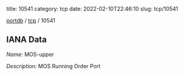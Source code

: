 title: 10541
category: tcp
date: 2022-02-10T22:46:10
slug: tcp/10541

[portdb](/) / [tcp](/category/tcp.html) / 10541


## IANA Data

_Name:_ MOS-upper

_Description:_ MOS Running Order Port

